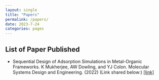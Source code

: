 ```yaml
---
layout: single
title: "Papers"
permalink: /papers/
date: 2023-7-24
categories: pages
---
```

## List of Paper Published ##
* Sequential Design of Adsorption Simulations in Metal-Organic Frameworks. K Mukherjee, AW Dowling,
and YJ Colon. Molecular Systems Design and Engineering. (2022) (Link shared below:)
[[link]](https://pubs.rsc.org/en/content/articlelanding/2022/me/d1me00138h)
